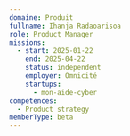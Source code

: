 ```yaml
---
domaine: Produit
fullname: Ihanja Radaoarisoa
role: Product Manager
missions:
  - start: 2025-01-22
    end: 2025-04-22
    status: independent
    employer: Omnicité
    startups:
      - mon-aide-cyber
competences:
  - Product strategy
memberType: beta
---
```


